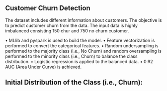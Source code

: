 ## Customer Churn Detection

The dataset includes different information about customers. The objective is to predict customer churn from the data. The input data is highly imbalanced consisting 150 chur and 750 no churn customer.

• MLlib and pyspark is used to build the model.
• Feature vectorization is performed to convert the categorical features.
• Random undersampling is performed to the majority class (i.e., No Churn) and random oversampling is performed to the minority class (i.e., Churn) to balance the class distribution.
• Logistic regression is applied to the balanced data.
• 0.92 AUC (Area Under Curve) is achieved. 

## Initial Distribution of the Class (i.e., Churn):






